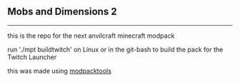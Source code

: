 ## Mobs and Dimensions 2
---
this is the repo for the next anvilcraft minecraft modpack

run './mpt buildtwitch' on Linux or in the git-bash to build the pack for the Twitch Launcher

this was made using [modpacktools](https://github.com/Anvilcraft/modpacktools)
